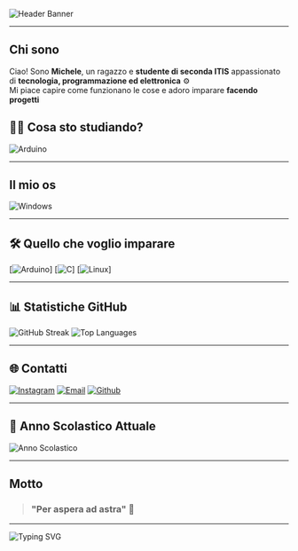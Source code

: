 ![Header Banner](https://readme-typing-svg.herokuapp.com?font=Fira+Code&size=35&pause=1000&color=1abc9c&width=800&lines=Ciao,+sono+Michy)

---

## Chi sono 

Ciao! Sono **Michele**, un ragazzo e **studente di seconda ITIS** appassionato di **tecnologia, programmazione ed elettronica** ⚙️  
Mi piace capire come funzionano le cose e adoro imparare **facendo progetti**


## 👨‍🏫 Cosa sto studiando?
![Arduino](https://ziadoua.github.io/m3-Markdown-Badges/badges/Arduino/arduino1.svg)

---
## Il mio os
![Windows](https://ziadoua.github.io/m3-Markdown-Badges/badges/Windows/windows1.svg)

---

## 🛠️ Quello che voglio imparare 
[![Arduino](https://ziadoua.github.io/m3-Markdown-Badges/badges/Arduino/arduino3.svg)]
[![C](https://ziadoua.github.io/m3-Markdown-Badges/badges/C/c3.svg)]
[![Linux](https://ziadoua.github.io/m3-Markdown-Badges/badges/Linux/linux3.svg)]

---
## 📊 Statistiche GitHub

![GitHub Streak](https://github-readme-streak-stats.herokuapp.com/?user=Zayromi&theme=dark)
![Top Languages](https://github-readme-stats.vercel.app/api/top-langs/?username=Zayromi&layout=compact&theme=radical)

---

## 🌐 Contatti

[![Instagram](https://ziadoua.github.io/m3-Markdown-Badges/badges/Instagram/instagram3.svg)](https://www.instagram.com/mi_chyii/)
[![Email](https://ziadoua.github.io/m3-Markdown-Badges/badges/Gmail/gmail1.svg)](mailto:mlmichyiyiy@gmail.com)
[![Github](https://ziadoua.github.io/m3-Markdown-Badges/badges/Github/github3.svg)](https://github.com/zayromi)

---

## 🏫 Anno Scolastico Attuale

![Anno Scolastico](https://img.shields.io/badge/Anno%20Scolastico-2025%2F2026-1abc9c?style=flat-square)


---

## Motto
> ###  "Per aspera ad astra" 💫


---

![Typing SVG](https://readme-typing-svg.herokuapp.com?font=Fira+Code&size=25&pause=500&color=00ffff&width=800&lines=Benvenuto+Sul+Mio+Profilo&center=true)
